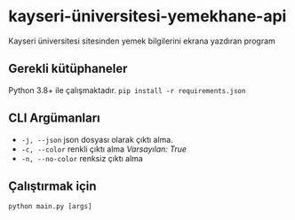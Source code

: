 # kayseri-üniversitesi-yemekhane-api
Kayseri üniversitesi sitesinden yemek bilgilerini ekrana yazdıran program

## Gerekli kütüphaneler
Python 3.8+ ile çalışmaktadır.
 `pip install -r requirements.json`

## CLI Argümanları
 * `-j, --json` json dosyası olarak çıktı alma.
 * `-c, --color` renkli çıktı alma *Varsayılan: True*
 * `-n, --no-color` renksiz çıktı alma

 ## Çalıştırmak için
 `python main.py [args]`

